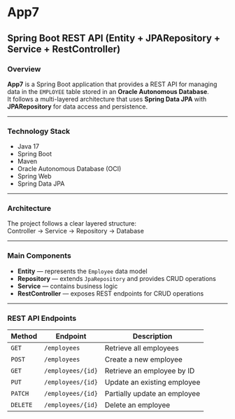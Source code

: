 # App7
## Spring Boot REST API (Entity + JPARepository + Service + RestController)

### Overview
**App7** is a Spring Boot application that provides a REST API for managing data in the `EMPLOYEE` table stored in an **Oracle Autonomous Database**.  
It follows a multi-layered architecture that uses **Spring Data JPA** with **JPARepository** for data access and persistence.

---

### Technology Stack
- Java 17
- Spring Boot
- Maven
- Oracle Autonomous Database (OCI)
- Spring Web
- Spring Data JPA

---

### Architecture
The project follows a clear layered structure:  
Controller -> Service -> Repository -> Database

---

### Main Components
- **Entity** — represents the `Employee` data model
- **Repository** — extends `JpaRepository` and provides CRUD operations
- **Service** — contains business logic
- **RestController** — exposes REST endpoints for CRUD operations

---

### REST API Endpoints

| Method | Endpoint | Description                  |
|--------|-----------|------------------------------|
| `GET` | `/employees` | Retrieve all employees       |
| `POST` | `/employees` | Create a new employee        |
| `GET` | `/employees/{id}` | Retrieve an employee by ID   |
| `PUT` | `/employees/{id}` | Update an existing employee  |
| `PATCH` | `/employees/{id}`     | Partially update an employee |
| `DELETE` | `/employees/{id}` | Delete an employee           |


